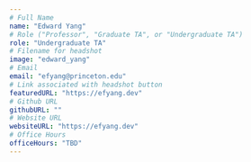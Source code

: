 ```yaml
---
# Full Name
name: "Edward Yang"
# Role ("Professor", "Graduate TA", or "Undergraduate TA")
role: "Undergraduate TA"
# Filename for headshot
image: "edward_yang"
# Email
email: "efyang@princeton.edu"
# Link associated with headshot button
featuredURL: "https://efyang.dev"
# Github URL
githubURL: ""
# Website URL
websiteURL: "https://efyang.dev"
# Office Hours
officeHours: "TBD"
---
```

